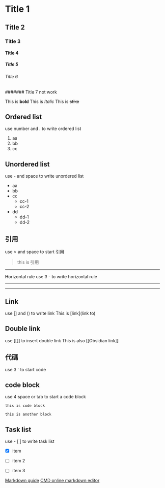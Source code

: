 # Title 1
## Title 2
### Title 3
#### Title 4
##### Title 5
###### Title 6
####### Title 7 not work

This is **bold**
This is *Italic*
This is ~~stike~~

## Ordered list
use number and . to write ordered list
1. aa
2. bb
3. cc

## Unordered list
use - and space to write unordered list
- aa
- bb
- cc
	- cc-1
	- cc-2
-  dd
	- dd-1
	- dd-2
	

## 引用
use > and space to start 引用
> this is 引用

---


Horizontal rule
use 3 - to write horizontal rule

---
---


## Link
use [] and () to write link
This is [link](link to)

## Double link
use [[]] to insert double link
This is also [[Obsidian link]]

## 代碼
use 3 \` to start code


## code block
use 4 space or tab to start a code block

    this is code block

	this is another block


## Task list
use - [  ] to write task list
- [x]  item
- [ ] item 2
- [ ] item 3


[Markdown guide](https://www.markdownguide.org/basic-syntax/)
[CMD online markdown editor](https://dillinger.io/)

 








